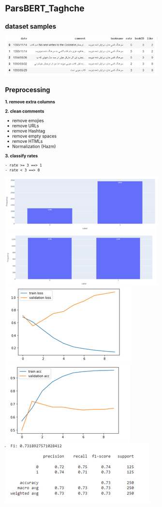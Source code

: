 # ParsBERT_Taghche

## dataset samples

![alt text](https://github.com/smohammadi96/ParsBERT_Taghche/blob/main/images/dataset_sample.png)

## Preprocessing
**1. remove extra columns**

**2. clean comments**
   - remove emojies
   - remove URLs
   - remove Hashtag
   - remove empty spaces
   - remove HTMLs
   - Normalization (Hazm)
  
 **3. classify rates**
 
    - rate >= 3 ==> 1
    - rate < 3 ==> 0


![alt text](https://github.com/smohammadi96/ParsBERT_Taghche/blob/main/images/chart1.png)
![alt text](https://github.com/smohammadi96/ParsBERT_Taghche/blob/main/images/chart2.png)
![alt text](https://github.com/smohammadi96/ParsBERT_Taghche/blob/main/images/train_val_!.png)
![alt text](https://github.com/smohammadi96/ParsBERT_Taghche/blob/main/images/train_val_2.png)
![alt text](https://github.com/smohammadi96/ParsBERT_Taghche/blob/main/images/result.png)







